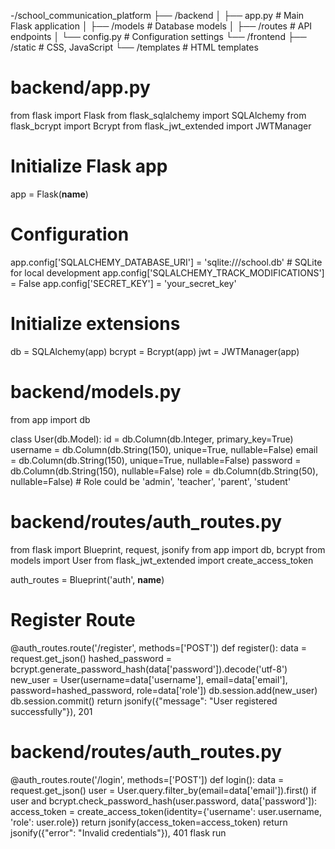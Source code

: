 -/school_communication_platform
    ├── /backend
    │      ├── app.py               # Main Flask application
    │      ├── /models               # Database models
    │      ├── /routes               # API endpoints
    │      └── config.py             # Configuration settings
    └── /frontend
           ├── /static               # CSS, JavaScript
           └── /templates            # HTML templates

# backend/app.py

from flask import Flask
from flask_sqlalchemy import SQLAlchemy
from flask_bcrypt import Bcrypt
from flask_jwt_extended import JWTManager

# Initialize Flask app
app = Flask(__name__)

# Configuration
app.config['SQLALCHEMY_DATABASE_URI'] = 'sqlite:///school.db'  # SQLite for local development
app.config['SQLALCHEMY_TRACK_MODIFICATIONS'] = False
app.config['SECRET_KEY'] = 'your_secret_key'

# Initialize extensions
db = SQLAlchemy(app)
bcrypt = Bcrypt(app)
jwt = JWTManager(app)
# backend/models.py

from app import db

class User(db.Model):
    id = db.Column(db.Integer, primary_key=True)
    username = db.Column(db.String(150), unique=True, nullable=False)
    email = db.Column(db.String(150), unique=True, nullable=False)
    password = db.Column(db.String(150), nullable=False)
    role = db.Column(db.String(50), nullable=False)  # Role could be 'admin', 'teacher', 'parent', 'student'
# backend/routes/auth_routes.py

from flask import Blueprint, request, jsonify
from app import db, bcrypt
from models import User
from flask_jwt_extended import create_access_token

auth_routes = Blueprint('auth', __name__)

# Register Route
@auth_routes.route('/register', methods=['POST'])
def register():
    data = request.get_json()
    hashed_password = bcrypt.generate_password_hash(data['password']).decode('utf-8')
    new_user = User(username=data['username'], email=data['email'], password=hashed_password, role=data['role'])
    db.session.add(new_user)
    db.session.commit()
    return jsonify({"message": "User registered successfully"}), 201
# backend/routes/auth_routes.py

@auth_routes.route('/login', methods=['POST'])
def login():
    data = request.get_json()
    user = User.query.filter_by(email=data['email']).first()
    if user and bcrypt.check_password_hash(user.password, data['password']):
        access_token = create_access_token(identity={'username': user.username, 'role': user.role})
        return jsonify(access_token=access_token)
    return jsonify({"error": "Invalid credentials"}), 401
flask run

<!---
Amirmilad1983/Amirmilad1983 is a ✨ special ✨ repository because its `README.md` (this file) appears on your GitHub profile.
You can click the Preview link to take a look at your changes.
--->
